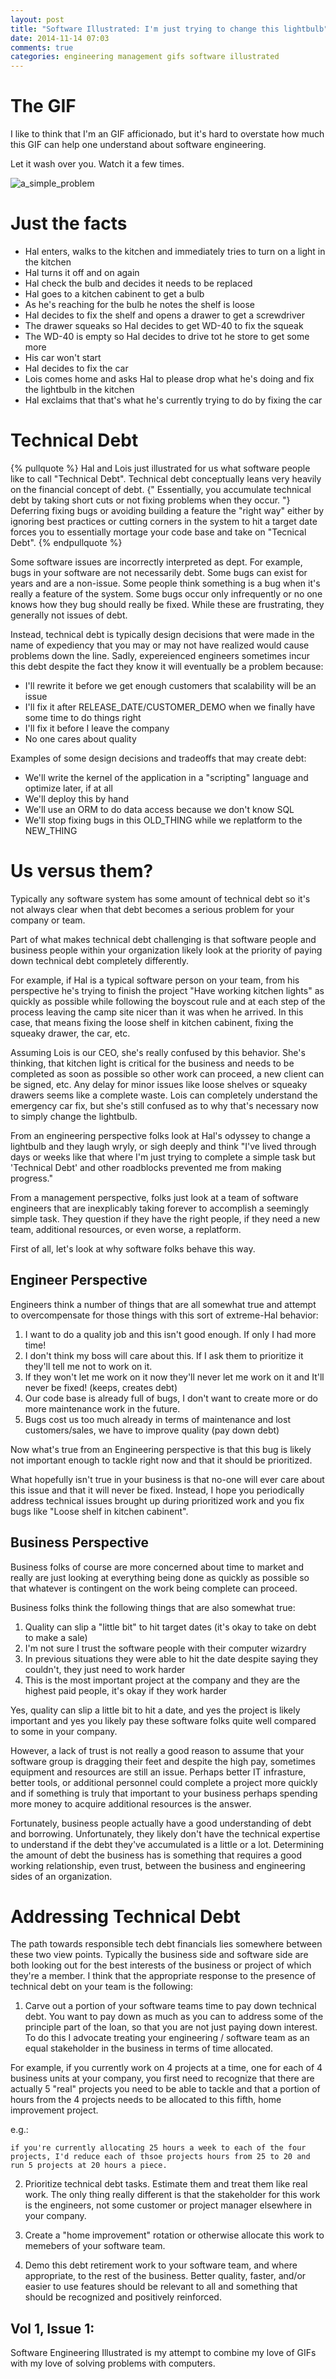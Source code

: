 ```yaml
---
layout: post
title: "Software Illustrated: I'm just trying to change this lightbulb"
date: 2014-11-14 07:03
comments: true
categories: engineering management gifs software illustrated
---
```


# The GIF

I like to think that I'm an GIF afficionado, but it's hard to overstate how much this GIF can help one understand about software engineering.

Let it wash over you.  Watch it a few times.

![a_simple_problem](/gifs/im_just_trying_to_change_this_lightbulb.gif)

# Just the facts

- Hal enters, walks to the kitchen and immediately tries to turn on a light in the kitchen
- Hal turns it off and on again
- Hal check the bulb and decides it needs to be replaced
- Hal goes to a kitchen cabinent to get a bulb
- As he's reaching for the bulb he notes the shelf is loose
- Hal decides to fix the shelf and opens a drawer to get a screwdriver
- The drawer squeaks so Hal decides to get WD-40 to fix the squeak
- The WD-40 is empty so Hal decides to drive tot he store to get some more
- His car won't start
- Hal decides to fix the car
- Lois comes home and asks Hal to please drop what he's doing and fix the lightbulb in the kitchen
- Hal exclaims that that's what he's currently trying to do by fixing the car

# Technical Debt

{% pullquote %}
Hal and Lois just illustrated for us what software people like to call "Technical Debt".
Technical debt conceptually leans very heavily on the financial concept of debt.  {" Essentially,
you accumulate technical debt by taking short cuts or not fixing problems when they occur. "}  Deferring fixing
bugs or avoiding building a feature the "right way" either by ignoring best practices or cutting corners in
the system to hit a target date forces you to essentially mortage your code base and take on "Tecnical Debt".
{% endpullquote %}

Some software issues are incorrectly interpreted as dept.  For example, bugs in your software are not necessarily debt.  Some bugs can exist for years and are a non-issue.  Some people think something is a bug when it's really a feature of the system.  Some bugs occur only infrequently or no one knows how they bug should really be fixed.  While these are frustrating, they generally not issues of debt.

Instead, technical debt is typically design decisions that were made in the name of expediency that you may or may not have realized would cause problems down the line.  Sadly, expereienced engineers sometimes incur this debt despite the fact they know it will eventually be a problem because:

 - I'll rewrite it before we get enough customers that scalability will be an issue
 - I'll fix it after RELEASE_DATE/CUSTOMER_DEMO when we finally have some time to do things right
 - I'll fix it before I leave the company
 - No one cares about quality

Examples of some design decisions and tradeoffs that may create debt:

 - We'll write the kernel of the application in a "scripting" language and optimize later, if at all
 - We'll deploy this by hand
 - We'll use an ORM to do data access because we don't know SQL
 - We'll stop fixing bugs in this OLD_THING while we replatform to the NEW_THING

# Us versus them?

Typically any software system has some amount of technical debt so it's not always clear when that debt becomes a serious problem for your company or team.

Part of what makes technical debt challenging is that software people and business people within your organization likely look at the priority of paying down technical debt completely differently.

For example, if Hal is a typical software person on your team, from his perspective he's trying to finish the project "Have working kitchen lights" as quickly as possible while following the boyscout rule and at each step of the process leaving the camp site nicer than it was when he arrived.  In this case, that means fixing the loose shelf in kitchen cabinent, fixing the squeaky drawer, the car, etc.

Assuming Lois is our CEO, she's really confused by this behavior.  She's thinking, that kitchen light is critical for the business and needs to be completed as soon as possible so other work can proceed, a new client can be signed, etc.  Any delay for minor issues like loose shelves or squeaky drawers seems like a complete waste.  Lois can completely understand the emergency car fix, but she's still confused as to why that's necessary now to simply change the lightbulb.

From an engineering perspective folks look at Hal's odyssey to change a lightbulb and they laugh wryly, or sigh deeply and think "I've lived through days or weeks like that where I'm just trying to complete a simple task but 'Technical Debt' and other roadblocks prevented me from making progress."

From a management perspective, folks just look at a team of software engineers that are inexplicably taking forever to accomplish a seemingly simple task. They question if they have the right people, if they need a new team, additional resources, or even worse, a replatform.

First of all, let's look at why software folks behave this way.

## Engineer Perspective

Engineers think a number of things that are all somewhat true and attempt to overcompensate for those things with this sort of extreme-Hal behavior:

1. I want to do a quality job and this isn't good enough.  If only I had more time!
2. I don't think my boss will care about this.  If I ask them to prioritize it they'll tell me not to work on it.
3. If they won't let me work on it now they'll never let me work on it and It'll never be fixed! (keeps, creates debt)
4. Our code base is already full of bugs, I don't want to create more or do more maintenance work in the future.
5. Bugs cost us too much already in terms of maintenance and lost customers/sales, we have to improve quality (pay down debt)

Now what's true from an Engineering perspective is that this bug is likely not important enough to tackle right now and that it should be prioritized.

What hopefully isn't true in your business is that no-one will ever care about this issue and that it will never be fixed.  Instead, I hope you periodically address technical issues brought up during prioritized work and you fix bugs like "Loose shelf in kitchen cabinent".

## Business Perspective

Business folks of course are more concerned about time to market and really are just looking at everything being done as quickly as possible so that whatever is contingent on the work being complete can proceed.

Business folks think the following things that are also somewhat true:

1. Quality can slip a "little bit" to hit target dates (it's okay to take on debt to make a sale)
2. I'm not sure I trust the software people with their computer wizardry
3. In previous situations they were able to hit the date despite saying they couldn't, they just need to work harder
4. This is the most important project at the company and they are the highest paid people, it's okay if they work harder

Yes, quality can slip a little bit to hit a date, and yes the project is likely important and yes you likely pay these software folks quite well compared to some in your company.

However, a lack of trust is not really a good reason to assume that your software group is dragging their feet and despite the high pay, sometimes equipment and resources are still an issue.  Perhaps better IT infrasture, better tools, or additional personnel could complete a project more quickly and if something is truly that important to your business perhaps spending more money to acquire additional resources is the answer.

Fortunately, business people actually have a good understanding of debt and borrowing.  Unfortunately, they likely don't have the technical expertise to understand if the debt they've accumulated is a little or a lot.  Determining the amount of debt the business has is something that requires a good working relationship, even trust, between the business and engineering sides of an organization.

# Addressing Technical Debt

The path towards responsible tech debt financials lies somewhere between these two view points.  Typically the business side and software side are both looking out for the best interests of the business or project of which they're a member.  I think that the appropriate response to the presence of technical
debt on your team is the following:

1. Carve out a portion of your software teams time to pay down technical debt.  You want to pay down as much as you can to address some of the principle part of the loan, so that you are not just paying down interest.  To do this I advocate treating your engineering / software team as an equal
stakeholder in the business in terms of time allocated.

For example, if you currently work on 4 projects at a time, one for each of 4 business units at your company, you first need to recognize that there are actually 5 "real" projects you need to be able to tackle and that a portion of hours from the 4 projects needs to be allocated to this fifth, home improvement project.

e.g.: 

    if you're currently allocating 25 hours a week to each of the four projects, I'd reduce each of thsoe projects hours from 25 to 20 and run 5 projects at 20 hours a piece.

2. Prioritize technical debt tasks.  Estimate them and treat them like real work.  The only thing really different is that the stakeholder for this work is the engineers, not some customer or project manager elsewhere in your company.

3. Create a "home improvement" rotation or otherwise allocate this work to memebers of your software team.

4. Demo this debt retirement work to your software team, and where appropriate, to the rest of the business.  Better quality, faster, and/or easier to use features should be relevant to all and something that should be recognized and positively reinforced.

## Vol 1, Issue 1:

Software Engineering Illustrated is my attempt to combine my love of GIFs
with my love of solving problems with computers.
